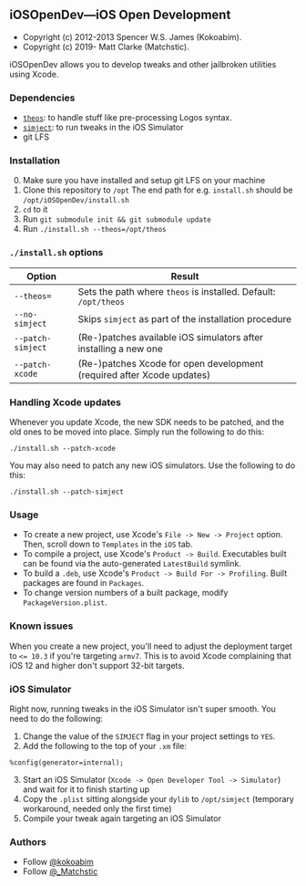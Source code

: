## iOSOpenDev—iOS Open Development
- Copyright (c) 2012-2013 Spencer W.S. James (Kokoabim).
- Copyright (c) 2019- Matt Clarke (Matchstic).

iOSOpenDev allows you to develop tweaks and other jailbroken utilities using Xcode.

### Dependencies

- [`theos`](https://github.com/theos/theos): to handle stuff like pre-processing Logos syntax.
- [`simject`](https://github.com/angelXwind/simject): to run tweaks in the iOS Simulator
- git LFS

### Installation

0. Make sure you have installed and setup git LFS on your machine
1. Clone this repository to `/opt`
   The end path for e.g. `install.sh` should be `/opt/iOSOpenDev/install.sh`
2. `cd` to it
3. Run `git submodule init && git submodule update`
4. Run `./install.sh --theos=/opt/theos`

### `./install.sh` options

| Option                        |  Result                                                                                                             |
| ------------------------ | ------------------------------------------------------------------------------------- |
| `--theos=`                | Sets the path where `theos` is installed. Default: `/opt/theos`                    |
| `--no-simject`        | Skips `simject` as part of the installation procedure                                     |
| `--patch-simject`  | (Re-)patches available iOS simulators after installing a new one                    |
| `--patch-xcode`      | (Re-)patches Xcode for open development (required after Xcode updates)   |

### Handling Xcode updates

Whenever you update Xcode, the new SDK needs to be patched, and the old ones to be moved into place. Simply run the following to do this: 

```
./install.sh --patch-xcode
```

You may also need to patch any new iOS simulators. Use the following to do this:

```
./install.sh --patch-simject
```

### Usage

- To create a new project, use Xcode's `File -> New -> Project` option. Then, scroll down to `Templates` in the `iOS` tab.
- To compile a project, use Xcode's `Product -> Build`. Executables built can be found via the auto-generated `LatestBuild` symlink.
- To build a `.deb`, use Xcode's `Product -> Build For -> Profiling`. Built packages are found in `Packages`.
- To change version numbers of a built package, modify `PackageVersion.plist`.

### Known issues

When you create a new project, you'll need to adjust the deployment target to `<= 10.3` if you're targeting `armv7`. This is to avoid Xcode complaining that iOS 12 and higher don't support 32-bit targets.

### iOS Simulator

Right now, running tweaks in the iOS Simulator isn't super smooth. You need to do the following:

1. Change the value of the `SIMJECT` flag in your project settings to `YES`.
2. Add the following to the top of your `.xm` file:
```
%config(generator=internal);
```
3. Start an iOS Simulator (`Xcode -> Open Developer Tool -> Simulator`) and wait for it to finish starting up
4. Copy the `.plist` sitting alongside your `dylib` to `/opt/simject` (temporary workaround, needed only the first time)
5. Compile your tweak again targeting an iOS Simulator

### Authors

* Follow [@kokoabim](https://twitter.com/kokoabim)
* Follow [@_Matchstic](https://twitter.com/_Matchstic)
